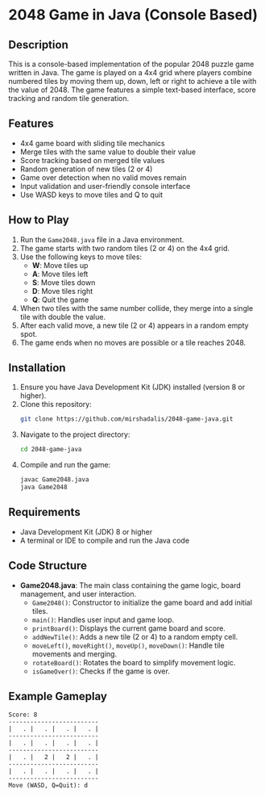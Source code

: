 # 2048 Game in Java (Console Based)

## Description
This is a console-based implementation of the popular 2048 puzzle game written in Java. The game is played on a 4x4 grid where players combine numbered tiles by moving them up, down, left or right to achieve a tile with the value of 2048. The game features a simple text-based interface, score tracking and random tile generation.

## Features
- 4x4 game board with sliding tile mechanics
- Merge tiles with the same value to double their value
- Score tracking based on merged tile values
- Random generation of new tiles (2 or 4)
- Game over detection when no valid moves remain
- Input validation and user-friendly console interface
- Use WASD keys to move tiles and Q to quit

## How to Play
1. Run the `Game2048.java` file in a Java environment.
2. The game starts with two random tiles (2 or 4) on the 4x4 grid.
3. Use the following keys to move tiles:
   - **W**: Move tiles up
   - **A**: Move tiles left
   - **S**: Move tiles down
   - **D**: Move tiles right
   - **Q**: Quit the game
4. When two tiles with the same number collide, they merge into a single tile with double the value.
5. After each valid move, a new tile (2 or 4) appears in a random empty spot.
6. The game ends when no moves are possible or a tile reaches 2048.

## Installation
1. Ensure you have Java Development Kit (JDK) installed (version 8 or higher).
2. Clone this repository:
   ```bash
   git clone https://github.com/mirshadalis/2048-game-java.git
   ```
3. Navigate to the project directory:
   ```bash
   cd 2048-game-java
   ```
4. Compile and run the game:
   ```bash
   javac Game2048.java
   java Game2048
   ```

## Requirements
- Java Development Kit (JDK) 8 or higher
- A terminal or IDE to compile and run the Java code

## Code Structure
- **Game2048.java**: The main class containing the game logic, board management, and user interaction.
  - `Game2048()`: Constructor to initialize the game board and add initial tiles.
  - `main()`: Handles user input and game loop.
  - `printBoard()`: Displays the current game board and score.
  - `addNewTile()`: Adds a new tile (2 or 4) to a random empty cell.
  - `moveLeft()`, `moveRight()`, `moveUp()`, `moveDown()`: Handle tile movements and merging.
  - `rotateBoard()`: Rotates the board to simplify movement logic.
  - `isGameOver()`: Checks if the game is over.

## Example Gameplay
```
Score: 8
-------------------------
|   . |   . |   . |   . |
-------------------------
|   . |   . |   . |   . |
-------------------------
|   . |   2 |   2 |   . |
-------------------------
|   . |   . |   . |   . |
-------------------------
Move (WASD, Q=Quit): d
```
